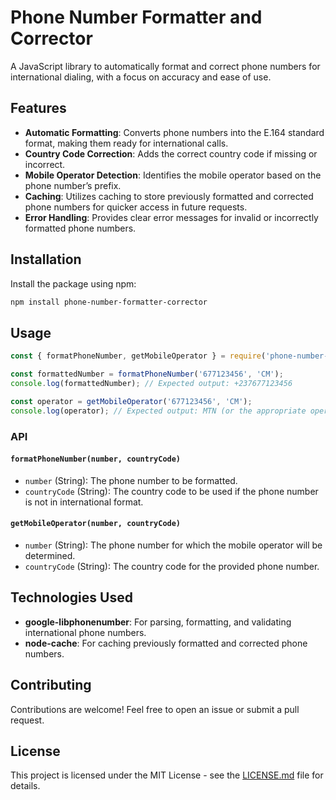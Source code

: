 # Phone Number Formatter and Corrector

A JavaScript library to automatically format and correct phone numbers for international dialing, with a focus on accuracy and ease of use.

## Features
- **Automatic Formatting**: Converts phone numbers into the E.164 standard format, making them ready for international calls.
- **Country Code Correction**: Adds the correct country code if missing or incorrect.
- **Mobile Operator Detection**: Identifies the mobile operator based on the phone number’s prefix.
- **Caching**: Utilizes caching to store previously formatted and corrected phone numbers for quicker access in future requests.
- **Error Handling**: Provides clear error messages for invalid or incorrectly formatted phone numbers.

## Installation
Install the package using npm:

```sh
npm install phone-number-formatter-corrector
```

## Usage

```javascript
const { formatPhoneNumber, getMobileOperator } = require('phone-number-formatter-corrector');

const formattedNumber = formatPhoneNumber('677123456', 'CM');
console.log(formattedNumber); // Expected output: +237677123456

const operator = getMobileOperator('677123456', 'CM');
console.log(operator); // Expected output: MTN (or the appropriate operator for this number)
```

### API

#### `formatPhoneNumber(number, countryCode)`
- `number` (String): The phone number to be formatted.
- `countryCode` (String): The country code to be used if the phone number is not in international format.

#### `getMobileOperator(number, countryCode)`
- `number` (String): The phone number for which the mobile operator will be determined.
- `countryCode` (String): The country code for the provided phone number.

## Technologies Used
- **google-libphonenumber**: For parsing, formatting, and validating international phone numbers.
- **node-cache**: For caching previously formatted and corrected phone numbers.

## Contributing
Contributions are welcome! Feel free to open an issue or submit a pull request.

## License
This project is licensed under the MIT License - see the [LICENSE.md](LICENSE.md) file for details.
```
